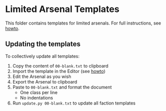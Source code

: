 # Limited Arsenal Templates

This folder contains templates for limited arsenals. For full instructions,
see [howto](../limited-arsenal-howto.md).

## Updating the templates

To collectively update all templates:

1. Copy the content of `00-blank.txt` to clipboard
2. Import the template in the Editor (see [howto](../limited-arsenal-howto.md))
3. Edit the Arsenal as you wish
4. Export the Arsenal to clipboard
5. Paste to `00-blank.txt` and format the document
    - One class per line
    - No indentations
6. Run `update.py 00-blank.txt` to update all faction templates